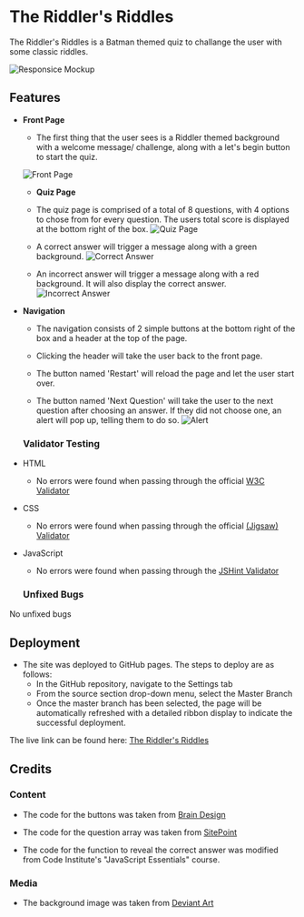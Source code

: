 # The Riddler's Riddles

The Riddler's Riddles is a Batman themed quiz to challange the user with some classic riddles.  

![Responsice Mockup](../Riddlers-Riddles/assets/images/media/responsive-mock-up.png)

## **Features**

- **Front Page** 
  - The first thing that the user sees is a Riddler themed background with a welcome message/
  challenge, along with a let's begin button to start the quiz. 

  ![Front Page](../Riddlers-Riddles/assets/images/media/front-page.png)

  - **Quiz Page**
  - The quiz page is comprised of a total of 8 questions, with 4 options to chose from for every question. The users total score is displayed at the bottom right of the box.
![Quiz Page](../Riddlers-Riddles/assets/images/media/quiz-page.png)

  - A correct answer will trigger a message along with a green background.
![Correct Answer](../Riddlers-Riddles/assets/images/media/correct.png)

  - An incorrect answer will trigger a message along with a red background. It will also display the correct answer.
![Incorrect Answer](../Riddlers-Riddles/assets/images/media/wrong.png)

- **Navigation**
  - The navigation consists of 2 simple buttons at the bottom right of the box and a header at the top of the page.

  - Clicking the header will take the user back to the front page.

  - The button named 'Restart' will reload the page and let the user start over.

  - The button named 'Next Question' will take the user to the next question after choosing an answer. If they did not choose one, an alert will pop up, telling them to do so.
  ![Alert](../Riddlers-Riddles/assets/images/media/media-display.png)

  ### Validator Testing
- HTML
    - No errors were found when passing through the official [W3C Validator](https://validator.w3.org/nu/?doc=https%3A%2F%2F8000-amjweb-riddlersriddles-4rgoof1i0r5.ws-eu31.gitpod.io%2Friddles.html)

- CSS
    - No errors were found when passing through the official [(Jigsaw) Validator](https://jigsaw.w3.org/css-validator/validator?uri=https%3A%2F%2F8000-amjweb-riddlersriddles-4rgoof1i0r5.ws-eu31.gitpod.io%2Findex.html&profile=css3svg&usermedium=all&warning=1&vextwarning=&lang=en)

- JavaScript
    - No errors were found when passing through the [JSHint Validator](https://jshint.com/)

  ### Unfixed Bugs
No unfixed bugs

## Deployment

- The site was deployed to GitHub pages. The steps to deploy are as follows:
    - In the GitHub repository, navigate to the Settings tab
    - From the source section drop-down menu, select the Master Branch
    - Once the master branch has been selected, the page will be automatically refreshed with a detailed ribbon display to indicate the successful deployment.

The live link can be found here: [The Riddler's Riddles](https://amj-web.github.io/Riddlers-Riddles/)

## Credits

### Content
- The code for the buttons was taken from [Brain Design](https://www.youtube.com/watch?v=f4fB9Xg2JEY)

- The code for the question array was taken from [SitePoint](https://www.sitepoint.com/simple-javascript-quiz/)

- The code for the function to reveal the correct answer was modified from Code Institute's "JavaScript Essentials" course.

### Media
- The background image was taken from [Deviant Art](https://www.deviantart.com/nazsha/art/Batman-Riddler-Wallpaper-199978287)  
